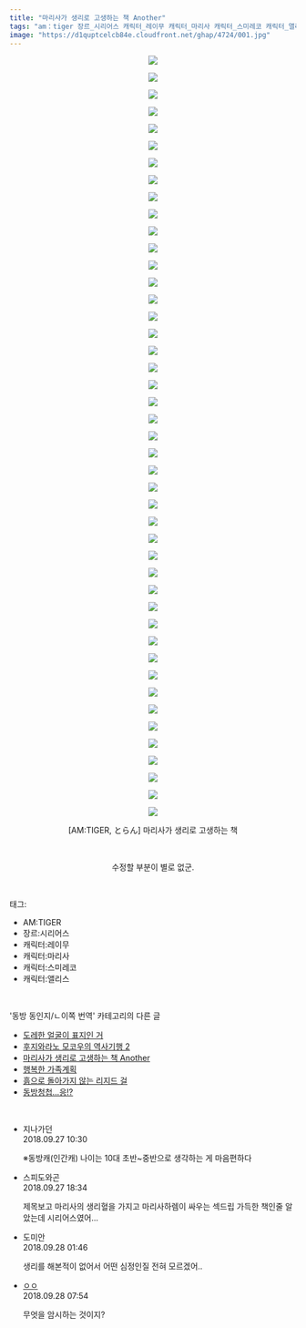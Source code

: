 ```yaml
---
title: "마리사가 생리로 고생하는 책 Another"
tags: "am：tiger 장르_시리어스 캐릭터_레이무 캐릭터_마리사 캐릭터_스미레코 캐릭터_앨리스 とらん 동방_동인지／ㄴ이쪽_번역"
image: "https://d1quptcelcb84e.cloudfront.net/ghap/4724/001.jpg"
---
```

<div class="article">
<p style="text-align: center; clear: none; float: none;"><img src="{{ site.imgserver8 }}/ghap/4724/001.jpg"/></p>
<p style="text-align: center; clear: none; float: none;"><img src="{{ site.imgserver8 }}/ghap/4724/002.jpg"/></p>
<p style="text-align: center; clear: none; float: none;"><img src="{{ site.imgserver8 }}/ghap/4724/003.jpg"/></p>
<p style="text-align: center; clear: none; float: none;"><img src="{{ site.imgserver8 }}/ghap/4724/004.jpg"/></p>
<p style="text-align: center; clear: none; float: none;"><img src="{{ site.imgserver8 }}/ghap/4724/005.jpg"/></p>
<p style="text-align: center; clear: none; float: none;"><img src="{{ site.imgserver8 }}/ghap/4724/006.jpg"/></p>
<p style="text-align: center; clear: none; float: none;"><img src="{{ site.imgserver8 }}/ghap/4724/007.jpg"/></p>
<p style="text-align: center; clear: none; float: none;"><img src="{{ site.imgserver8 }}/ghap/4724/008.jpg"/></p>
<p style="text-align: center; clear: none; float: none;"><img src="{{ site.imgserver8 }}/ghap/4724/009.jpg"/></p>
<p style="text-align: center; clear: none; float: none;"><img src="{{ site.imgserver8 }}/ghap/4724/010.jpg"/></p>
<p style="text-align: center; clear: none; float: none;"><img src="{{ site.imgserver8 }}/ghap/4724/011.jpg"/></p>
<p style="text-align: center; clear: none; float: none;"><img src="{{ site.imgserver8 }}/ghap/4724/012.jpg"/></p>
<p style="text-align: center; clear: none; float: none;"><img src="{{ site.imgserver8 }}/ghap/4724/013.jpg"/></p>
<p style="text-align: center; clear: none; float: none;"><img src="{{ site.imgserver8 }}/ghap/4724/014.jpg"/></p>
<p style="text-align: center; clear: none; float: none;"><img src="{{ site.imgserver8 }}/ghap/4724/015.jpg"/></p>
<p style="text-align: center; clear: none; float: none;"><img src="{{ site.imgserver8 }}/ghap/4724/016.jpg"/></p>
<p style="text-align: center; clear: none; float: none;"><img src="{{ site.imgserver8 }}/ghap/4724/017.jpg"/></p>
<p style="text-align: center; clear: none; float: none;"><img src="{{ site.imgserver8 }}/ghap/4724/018.jpg"/></p>
<p style="text-align: center; clear: none; float: none;"><img src="{{ site.imgserver8 }}/ghap/4724/019.jpg"/></p>
<p style="text-align: center; clear: none; float: none;"><img src="{{ site.imgserver8 }}/ghap/4724/020.jpg"/></p>
<p style="text-align: center; clear: none; float: none;"><img src="{{ site.imgserver8 }}/ghap/4724/021.jpg"/></p>
<p style="text-align: center; clear: none; float: none;"><img src="{{ site.imgserver8 }}/ghap/4724/022.jpg"/></p>
<p style="text-align: center; clear: none; float: none;"><img src="{{ site.imgserver8 }}/ghap/4724/023.jpg"/></p>
<p style="text-align: center; clear: none; float: none;"><img src="{{ site.imgserver8 }}/ghap/4724/024.jpg"/></p>
<p style="text-align: center; clear: none; float: none;"><img src="{{ site.imgserver8 }}/ghap/4724/025.jpg"/></p>
<p style="text-align: center; clear: none; float: none;"><img src="{{ site.imgserver8 }}/ghap/4724/026.jpg"/></p>
<p style="text-align: center; clear: none; float: none;"><img src="{{ site.imgserver8 }}/ghap/4724/027.jpg"/></p>
<p style="text-align: center; clear: none; float: none;"><img src="{{ site.imgserver8 }}/ghap/4724/028.jpg"/></p>
<p style="text-align: center; clear: none; float: none;"><img src="{{ site.imgserver8 }}/ghap/4724/029.jpg"/></p>
<p style="text-align: center; clear: none; float: none;"><img src="{{ site.imgserver8 }}/ghap/4724/030.jpg"/></p>
<p style="text-align: center; clear: none; float: none;"><img src="{{ site.imgserver8 }}/ghap/4724/031.jpg"/></p>
<p style="text-align: center; clear: none; float: none;"><img src="{{ site.imgserver8 }}/ghap/4724/032.jpg"/></p>
<p style="text-align: center; clear: none; float: none;"><img src="{{ site.imgserver8 }}/ghap/4724/033.jpg"/></p>
<p style="text-align: center; clear: none; float: none;"><img src="{{ site.imgserver8 }}/ghap/4724/034.jpg"/></p>
<p style="text-align: center; clear: none; float: none;"><img src="{{ site.imgserver8 }}/ghap/4724/035.jpg"/></p>
<p style="text-align: center; clear: none; float: none;"><img src="{{ site.imgserver8 }}/ghap/4724/036.jpg"/></p>
<p style="text-align: center; clear: none; float: none;"><img src="{{ site.imgserver8 }}/ghap/4724/037.jpg"/></p>
<p style="text-align: center; clear: none; float: none;"><img src="{{ site.imgserver8 }}/ghap/4724/038.jpg"/></p>
<p style="text-align: center; clear: none; float: none;"><img src="{{ site.imgserver8 }}/ghap/4724/039.jpg"/></p>
<p style="text-align: center; clear: none; float: none;"><img src="{{ site.imgserver8 }}/ghap/4724/040.jpg"/></p>
<p style="text-align: center; clear: none; float: none;"><img src="{{ site.imgserver8 }}/ghap/4724/041.jpg"/></p>
<p style="text-align: center; clear: none; float: none;"><img src="{{ site.imgserver8 }}/ghap/4724/042.jpg"/></p>
<p style="text-align: center; clear: none; float: none;"><img src="{{ site.imgserver8 }}/ghap/4724/043.jpg"/></p>
<p style="text-align: center; clear: none; float: none;"><img src="{{ site.imgserver8 }}/ghap/4724/044.jpg"/></p>
<p style="text-align: center; clear: none; float: none;"><img src="{{ site.imgserver8 }}/ghap/4724/045.jpg"/></p>
<p style="text-align: center; clear: none; float: none;">[AM:TIGER, とらん] 마리사가 생리로 고생하는 책</p>
<p style="text-align: center; clear: none; float: none;"><br/></p>
<p style="text-align: center; clear: none; float: none;">수정할 부분이 별로 없군.</p>
</div><br/>
<div class="tagTrail">
<p>태그: </p>
<ul>
<li>AM:TIGER</li>
<li>장르:시리어스</li>
<li>캐릭터:레이무</li>
<li>캐릭터:마리사</li>
<li>캐릭터:스미레코</li>
<li>캐릭터:앨리스</li>
</ul>
</div><br/>
<div class="another">
<p>'동방 동인지/ㄴ이쪽 번역' 카테고리의 다른 글</p>
<ul>
<li><a href="/ghap_4729">도레한 얼굴이 표지인 거</a></li>
<li><a href="/ghap_4727">후지와라노 모코우의 역사기행 2</a></li>
<li><a href="/ghap_4724">마리사가 생리로 고생하는 책 Another</a></li>
<li><a href="/ghap_4712">행복한 가족계획</a></li>
<li><a href="/ghap_4707">흙으로 돌아가지 않는 리지드 걸</a></li>
<li><a href="/ghap_4705">동방청첩…응!?</a></li>
</ul>
</div><br/>
<div class="cb_module cb_fluid">
<div class="cb_wrt cb_profile">
<div class="comment">
<ul>
<li class="cb_thumb_off" id="comment15340484">
<div class="cb_comment_area">
<div class="cb_info_area">
<div class="cb_section">
<span class="cb_nick_name">지나가던</span>
</div>
<div class="cb_section">
<span class="cb_date">2018.09.27 10:30 </span>
</div>
</div>
<div class="cb_dsc_comment">
<p class="cb_dsc">
											※동방캐(인간캐) 나이는 10대 초반~중반으로 생각하는 게 마음편하다
										</p>
</div>
</div></li>
<li class="cb_thumb_off" id="comment15340701">
<div class="cb_comment_area">
<div class="cb_info_area">
<div class="cb_section">
<span class="cb_nick_name">스피도와곤</span>
</div>
<div class="cb_section">
<span class="cb_date">2018.09.27 18:34 </span>
</div>
</div>
<div class="cb_dsc_comment">
<p class="cb_dsc">
											제목보고 마리사의 생리혈을 가지고 마리사하렘이 싸우는 섹드립 가득한 책인줄 알았는데 시리어스였어...
										</p>
</div>
</div></li>
<li class="cb_thumb_off" id="comment15340918">
<div class="cb_comment_area">
<div class="cb_info_area">
<div class="cb_section">
<span class="cb_nick_name">도미안</span>
</div>
<div class="cb_section">
<span class="cb_date">2018.09.28 01:46 </span>
</div>
</div>
<div class="cb_dsc_comment">
<p class="cb_dsc">
											생리를 해본적이 없어서 어떤 심정인질 전혀 모르겠어..
										</p>
</div>
</div></li>
<li class="cb_thumb_off" id="comment15341026">
<div class="cb_comment_area">
<div class="cb_info_area">
<div class="cb_section">
<span class="cb_nick_name"> <a href="http://i8999999u998" onclick="return openLinkInNewWindow(this)">ㅇㅇ</a></span>
</div>
<div class="cb_section">
<span class="cb_date">2018.09.28 07:54 </span>
</div>
</div>
<div class="cb_dsc_comment">
<p class="cb_dsc">
											무엇을 암시하는 것이지?
										</p>
</div>
</div></li>
</ul>
</div>
</div><!-- commentList close -->
</div><br/>
